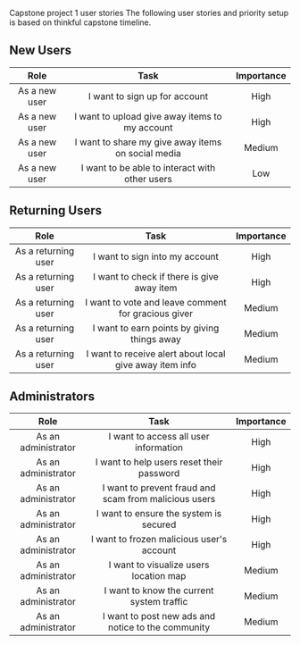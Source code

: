 Capstone project 1 user stories
The following user stories and priority setup is based on thinkful capstone 
timeline. 

## New Users 
|Role|Task|Importance|
|:---:|:---:|:---:|
|As a new user |I want to sign up for account|High|
|As a new user |I want to upload give away items to my account|High|
|As a new user |I want to share my give away items on social media|Medium|
|As a new user |I want to be able to interact with other users| Low |

## Returning Users 
|Role|Task|Importance|
|:---:|:---:|:---:|
|As a returning user |I want to sign into my account|High|
|As a returning user |I want to check if there is give away item|High|
|As a returning user |I want to vote and leave comment for gracious giver| Medium|
|As a returning user |I want to earn points by giving things away |Medium|
|As a returning user |I want to receive alert about local give away item info |Medium|

## Administrators
|Role|Task|Importance|
|:---:|:---:|:---:|
|As an administrator|I want to access all user information| High|
|As an administrator|I want to help users reset their password|High|
|As an administrator|I want to prevent fraud and scam from malicious users|High|
|As an administrator|I want to ensure the system is secured |High|
|As an administrator|I want to frozen malicious user's account |High|
|As an administrator|I want to visualize users location map |Medium|
|As an administrator|I want to know the current system traffic |Medium|
|As an administrator|I want to post new ads and notice to the community |Medium|